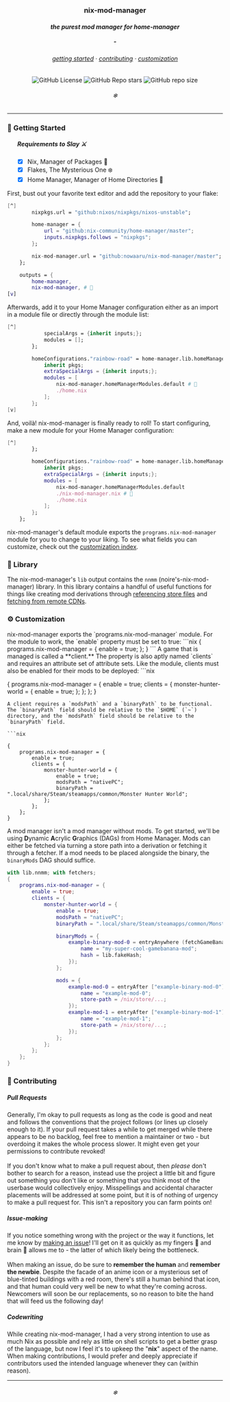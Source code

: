 <div align="center">
        <h3> nix-mod-manager</h1>
	    <h5> the purest mod manager for home-manager<br/><br/>-</h6>
        <h6>
        <a href = "#-getting-started">getting started</a> · <a href="#-contributing">contributing</a> · <a href="#%EF%B8%8F-customization">customization</a>
        </h6>
        <img alt="GitHub License" src="https://img.shields.io/github/license/Nowaaru/nix-mod-manager?style=flat-square&logo=license&logoColor=%23D9E0EE&labelColor=%23302D41&color=%23F2CDCD"/>
        <img alt="GitHub Repo stars" src="https://img.shields.io/github/stars/Nowaaru/nix-mod-manager?style=flat-square&labelColor=%23302D41&color=%2389ADF3"/>
        <img alt="GitHub repo size" src="https://img.shields.io/github/repo-size/nowaaru/nix-mod-manager?style=flat-square&labelColor=%23302D41&color=%23A6DA95"/>
        <br />
        <h6>❄</h6>
        <hr />
</div>

<h3>🔰 Getting Started</h3>
<ul>
	  <h5>Requirements to Slay ⚔️</h5>

- [x] Nix, Manager of Packages 🐲
- [x] Flakes, The Mysterious One ❄️
- [x] Home Manager, Manager of Home Directories 🏰

</ul>

First, bust out your favorite text editor and add the repository
to your flake:

```nix
[^]
		nixpkgs.url = "github:nixos/nixpkgs/nixos-unstable";

    	home-manager = {
            url = "github:nix-community/home-manager/master";
            inputs.nixpkgs.follows = "nixpkgs";
    	};

        nix-mod-manager.url = "github:nowaaru/nix-mod-manager/master";
    };

    outputs = {
    	home-manager,
        nix-mod-manager, # 🌟
[v]
```

Afterwards, add it to your Home Manager configuration either as an import in
a module file or directly through the module list:

```nix
[^]
            specialArgs = {inherit inputs;};
       		modules = [];
        };

    	homeConfigurations."rainbow-road" = home-manager.lib.homeManagerConfiguration {
      		inherit pkgs;
      		extraSpecialArgs = {inherit inputs;};
      		modules = [
        		nix-mod-manager.homeManagerModules.default # 🌟
        		./home.nix
      		];
    	};
[v]
```

And, voilà! nix-mod-manager is finally ready to roll! To start configuring, make a
new module for your Home Manager configuration:

```nix
[^]
        };

    	homeConfigurations."rainbow-road" = home-manager.lib.homeManagerConfiguration {
      		inherit pkgs;
      		extraSpecialArgs = {inherit inputs;};
      		modules = [
        		nix-mod-manager.homeManagerModules.default
                ./nix-mod-manager.nix # 🌟
        		./home.nix
      		];
    	};
	};
```

nix-mod-manager's default module exports the `programs.nix-mod-manager` module for you to change to your liking. To see what fields you can customize, check out the <a href="#%EF%B8%8F-customization">customization index</a>.

<h3>🧰 Library</h3>

The nix-mod-manager's `lib` output contains the `nnmm` (noire's-nix-mod-manager) library. In this library contains a handful of useful functions for things like creating mod derivations through [referencing store files](https://github.com/Nowaaru/nix-mod-manager/blob/fd1a733b7ba5570b11711c85a5abf6736a2f3b62/lib/fetchers.nix#L19C1-L30) and [fetching from remote CDNs](https://github.com/Nowaaru/nix-mod-manager/blob/fd1a733b7ba5570b11711c85a5abf6736a2f3b62/lib/fetchers.nix#L32-L45).

<h3>⚙️ Customization</h3>
nix-mod-manager exports the `programs.nix-mod-manager` module. For the module to work, the `enable` property must be set to true:
```nix
{
    programs.nix-mod-manager = {
        enable = true;
    };
}
```
A game that is managed is called a **client.** The property is also aptly named `clients` and requires an attribute set of attribute sets. Like the module, clients must also be enabled for their mods to be deployed:
```nix

{
    programs.nix-mod-manager = {
        enable = true;
            clients = {
                monster-hunter-world = {
                enable = true;
            };
        };
    };
}

```
A client requires a `modsPath` and a `binaryPath` to be functional. The `binaryPath` field should be relative to the `$HOME` (`~`) directory, and the `modsPath` field should be relative to the `binaryPath` field.

```nix

{
    programs.nix-mod-manager = {
        enable = true;
        clients = {
            monster-hunter-world = {
                enable = true;
                modsPath = "nativePC";
                binaryPath = ".local/share/Steam/steamapps/common/Monster Hunter World";
            };
        };
    };
}
```

A mod manager isn't a mod manager without mods. To get started, we'll be using **D**ynamic **A**crylic **G**raphics (DAGs) from Home Manager. Mods can either be fetched via turning a store path into a derivation or fetching it through a fetcher. If a mod needs to be placed alongside the binary, the `binaryMods` DAG should suffice.
```nix
with lib.nnmm; with fetchers;
{
    programs.nix-mod-manager = {
        enable = true;
        clients = {
            monster-hunter-world = {
                enable = true;
                modsPath = "nativePC";
                binaryPath = ".local/share/Steam/steamapps/common/Monster Hunter World";

                binaryMods = {
                    example-binary-mod-0 = entryAnywhere (fetchGameBanana {
                        name = "my-super-cool-gamebanana-mod";
                        hash = lib.fakeHash;
                    });
                };

                mods = {
                    example-mod-0 = entryAfter ["example-binary-mod-0"] (mkLocalMod {
                        name = "example-mod-0";
                        store-path = /nix/store/...;
                    });
                    example-mod-1 = entryAfter ["example-binary-mod-1"] (mkLocalMod {
                        name = "example-mod-1";
                        store-path = /nix/store/...;
                    });
                };
            };
        };
    };
}
```

<h3>💙 Contributing</h3>
<h5>Pull Requests</h5>
Generally, I'm okay to pull requests as long as the code is good and neat and follows the conventions that the project follows (or lines up closely enough to it). If your pull request takes a while to get merged while there appears to be no backlog, feel free to mention a maintainer or two - but overdoing it makes the whole process slower. It might even get your permissions to contribute revoked!
<br/><br/>
If you don't know what to make a pull request about, then <i>please</i> don't bother to search for a reason, instead use the project a little bit and figure out something you don't like or something that you think most of the userbase would collectively enjoy. Misspellings and accidental character placements will be addressed at some point, but it is of nothing of urgency to make a pull request for. This isn't a repository you can farm points on!
<h5>Issue-making</h5>
<p>
If you notice something wrong with the project or the way it functions, let me know by <a href="https://github.com/Nowaaru/nix-mod-manager/issues/new">making an issue</a>! I'll get on it as quickly as my fingers 💅 and brain 🧠 allows me to - the latter of which likely being the bottleneck.
<br/><br/>
When making an issue, do be sure to <b>remember the human</b> and <b>remember the newbie</b>. Despite the facade of an anime icon or a mysterious set of blue-tinted buildings with a red room, there's still a human behind that icon, and that human could very well be new to what they're coming across. Newcomers will soon be our replacements, so no reason to bite the hand that will feed us the following day!
</p>
<h5>Codewriting</h5>
<p>
  While creating nix-mod-manager, I had a very strong intention to use as much Nix as possible and rely as little on shell scripts to get a better grasp of the language, but now I feel it's to upkeep the "<b>nix</b>" aspect of the name. When making contributions, I would prefer and deeply appreciate if contributors used the intended language whenever they can (within reason).
</p>
<hr />
<div align="center"><h6> ❄ </h6></div>
